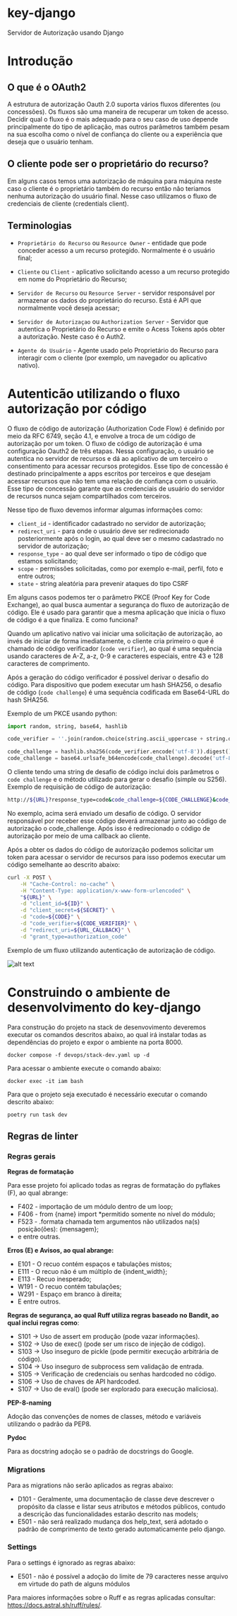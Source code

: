 # key-django
Servidor de Autorização usando Django

# Introdução

## O que é o OAuth2

A estrutura de autorização Oauth 2.0 suporta vários fluxos diferentes (ou concessões). Os fluxos são uma maneira de recuperar um token de acesso. Decidir qual o fluxo é o mais adequado para o seu caso de uso depende principalmente do tipo de aplicação, mas outros parâmetros também pesam na sua escolha como o nível de confiança do cliente ou a experiência que deseja que o usuário tenham.

## O cliente pode ser o proprietário do recurso?

Em alguns casos temos uma autorização de máquina para máquina neste caso o cliente é o proprietário também do recurso então não teriamos nenhuma autorização do usuário final. Nesse caso utilizamos o fluxo de credenciais de cliente (credentials client).

## Terminologias

- `Proprietário do Recurso` ou  `Resource Owner` - entidade que pode conceder acesso a um recurso protegido. Normalmente é o usuário final;

- `Cliente` ou `Client` - aplicativo solicitando acesso a um recurso protegido em nome do Proprietário do Recurso;

- `Servidor de Recurso` ou `Resource Server` - servidor responsável por armazenar os dados do proprietário do recurso. Está é API que normalmente você deseja acessar;

- `Servidor de Autorizaçao` ou `Authorization Server` - Servidor que autentica o Proprietário do Recurso e emite o Acess Tokens após obter a autorização. Neste caso é o Auth2.

- `Agente do Usuário` - Agente usado pelo Proprietário do Recurso para interagir com o cliente (por exemplo, um navegador ou aplicativo nativo).

# Autenticão utilizando o fluxo autorização por código

O fluxo de código de autorização (Authorization Code Flow) é definido por meio da RFC 6749, seção 4.1, e envolve a troca de um código de autorização por um token. O fluxo de código de autorização é uma configuração Oauth2 de três etapas. Nessa configuração, o usuário se autentica no servidor de recursos e dá ao aplicativo de um terceiro o consentimento para acessar recursos protegidos. Esse tipo de concessão é destinado principalmente a apps escritos por terceiros e que desejam acessar recursos que não tem uma relação de confiança com o usuário. Esse tipo de concessão garante que as credenciais de usuário do servidor de recursos nunca sejam compartilhados com terceiros.

Nesse tipo de fluxo devemos informar algumas informações como:

- `client_id` - identificador cadastrado no servidor de autorização;
- `redirect_uri` - para onde o usuário deve ser redirecionado posteriormente após o login, ao qual deve ser o mesmo cadastrado no servidor de autorização;
- `response_type` - ao qual deve ser informado o tipo de código que estamos solicitando;
- `scope` - permissões solicitadas, como por exemplo e-mail, perfil, foto e entre outros;
- `state` - string aleatória para prevenir ataques do tipo CSRF

Em alguns casos podemos ter o parâmetro PKCE (Proof Key for Code Exchange), ao qual busca aumentar a segurança do fluxo de autorização de código. Ele é usado para garantir que a mesma aplicação que inicia o fluxo de código é a que finaliza. E como funciona?

Quando um aplicativo nativo vai iniciar uma solicitação de autorização, ao invés de iniciar de forma imediatamente, o cliente cria primeiro o que é chamado de código verificador (`code verifier`), ao qual é uma sequência usando caracteres de A-Z, a-z, 0-9 e caracteres especiais, entre 43 e 128 caracteres de comprimento.

Após a geração do código verificador é possível derivar o desafio do código. Para dispositivo que podem executar um hash SHA256, o desafio de código (`code challenge`) é uma sequência codificada em Base64-URL do hash SHA256.

Exemplo de um PKCE usando python:

```python
import random, string, base64, hashlib

code_verifier = ''.join(random.choice(string.ascii_uppercase + string.digits) for _ in range(random.randint(43, 128))) # Código aleatório

code_challenge = hashlib.sha256(code_verifier.encode('utf-8')).digest() # hash do código verificador
code_challenge = base64.urlsafe_b64encode(code_challenge).decode('utf-8').replace('=', '') # codificação do hash do código verificador
```

O cliente tendo uma string de desafio de código inclui dois parâmetros o `code challenge` e o método utilizado para gerar o desafio (simple ou  S256). Exemplo de requisição de código de autorização:


```bash
http://${URL}?response_type=code&code_challenge=${CODE_CHALLENGE}&code_challenge_method=${CODE_CHALLENGE_METHOD}&client_id=${CLIENT_ID}&redirect_uri=${REDIRECT_URI}&scope=${SCOPE}
```
No exemplo, acima será enviado um desafio de código. O servidor responsável por receber esse código deverá armazenar junto ao código de autorização o code_challenge. Após isso é redirecionado o código de autorização por meio de uma callback ao cliente.

Após a obter os dados do código de autorização podemos solicitar um token para acessar o servidor de recursos para isso podemos executar um código semelhante ao descrito abaixo:

```bash
curl -X POST \
    -H "Cache-Control: no-cache" \
    -H "Content-Type: application/x-www-form-urlencoded" \
    "${URL}" \
    -d "client_id=${ID}" \
    -d "client_secret=${SECRET}" \
    -d "code=${CODE}" \
    -d "code_verifier=${CODE_VERIFIER}" \
    -d "redirect_uri=${URL_CALLBACK}" \
    -d "grant_type=authorization_code"
```

Exemplo de um fluxo utilizando autenticação de autorização de código.

![alt text](./docs/images/flow-authorization-code.png)

# Construindo o ambiente de desenvolvimento do key-django

Para construção do projeto na stack de desenvovimento deveremos executar os comandos descritos abaixo, ao qual irá instalar todas as dependências do projeto e expor o ambiente na porta 8000.

```
docker compose -f devops/stack-dev.yaml up -d
```

Para acessar o ambiente execute o comando abaixo:

```
docker exec -it iam bash
```

Para que o projeto seja executado é necessário executar o comando descrito abaixo:

```
poetry run task dev
```

## Regras de linter

### Regras gerais

**Regras de formatação**

Para esse projeto foi aplicado todas as regras de formatação do pyflakes (F), ao qual abrange:

- F402 - importação de um módulo dentro de um loop;
- F406 - from {name} import *permitido somente no nível do módulo;
- F523 - .formata chamada tem argumentos não utilizados na(s) posição(ões): {mensagem};
- e entre outras.

**Erros (E) e Avisos, ao qual abrange:**

- E101 - O recuo contém espaços e tabulações mistos;
- E111 - O recuo não é um múltiplo de {indent_width};
- E113 - Recuo inesperado;
- W191 - O recuo contém tabulações;
- W291 - Espaço em branco à direita;
- E entre outros.

**Regras de segurança, ao qual Ruff utiliza regras baseado no Bandit, ao qual inclui regras como**:

- S101 → Uso de assert em produção (pode vazar informações).
- S102 → Uso de exec() (pode ser um risco de injeção de código).
- S103 → Uso inseguro de pickle (pode permitir execução arbitrária de código).
- S104 → Uso inseguro de subprocess sem validação de entrada.
- S105 → Verificação de credenciais ou senhas hardcoded no código.
- S106 → Uso de chaves de API hardcoded.
- S107 → Uso de eval() (pode ser explorado para execução maliciosa).


**PEP-8-naming**

Adoção das convenções de nomes de classes, método e variáveis utilizando o padrão da PEP8.

**Pydoc**

Para as docstring adoção se o padrão de docstrings do Google.

### Migrations

Para as migrations não serão aplicados as regras abaixo:

- D101 - Geralmente, uma documentação de classe deve descrever o propósito da classe e listar seus atributos e métodos públicos, contudo a descrição das funcionalidades estarão descrito nas models;
- E501 - não será realizado mudança dos help_text, será adotado o padrão de comprimento de texto gerado automaticamente pelo django.


### Settings

Para o settings é ignorado as regras abaixo:

- E501 - não é possível a adoção do limite de 79 caracteres nesse arquivo em virtude do path de alguns módulos

Para maiores informações sobre o Ruff e as regras aplicadas consultar: https://docs.astral.sh/ruff/rules/.
